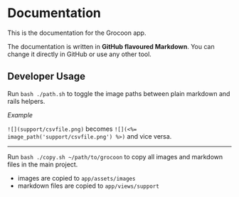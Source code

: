# Documentation

This is the documentation for the Grocoon app.

The documentation is written in **GitHub flavoured Markdown**.
You can change it directly in GitHub or use any other tool.

## Developer Usage

Run `bash ./path.sh` to toggle the image paths between plain markdown and rails helpers.

*Example*

`![](support/csvfile.png)` becomes `![](<%= image_path('support/csvfile.png') %>)` and vice versa.

---

Run `bash ./copy.sh ~/path/to/grocoon` to copy all images and markdown files in the main project.

- images are copied to `app/assets/images`
- markdown files are copied to `app/views/support`
